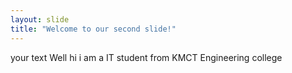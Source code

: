 ```yaml
---
layout: slide
title: "Welcome to our second slide!"
---
```

your text 
Well hi 
i am a IT student from KMCT Engineering college
